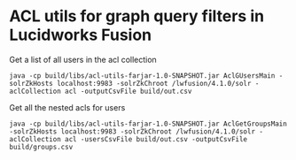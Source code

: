 # ACL utils for graph query filters in Lucidworks Fusion

Get a list of all users in the acl collection

```
java -cp build/libs/acl-utils-farjar-1.0-SNAPSHOT.jar AclGUsersMain -solrZkHosts localhost:9983 -solrZkChroot /lwfusion/4.1.0/solr -aclCollection acl -outputCsvFile build/out.csv
```

Get all the nested acls for users

```
java -cp build/libs/acl-utils-farjar-1.0-SNAPSHOT.jar AclGetGroupsMain -solrZkHosts localhost:9983 -solrZkChroot /lwfusion/4.1.0/solr -aclCollection acl -usersCsvFile build/out.csv -outputCsvFile build/groups.csv
```